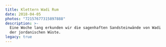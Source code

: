 ```yaml
---
title: Klettern Wadi Rum
date: 2018-04-05
photos: "72157677315897888"
description: >-
  Eine Woche lang erkunden wir die sagenhaften Sandsteinwände von Wadi Rum in
  der jordanischen Wüste.
legacy: true
---
```

